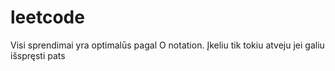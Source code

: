 # leetcode

Visi sprendimai yra optimalūs pagal O notation. Įkeliu tik tokiu atveju jei galiu išspręsti pats
